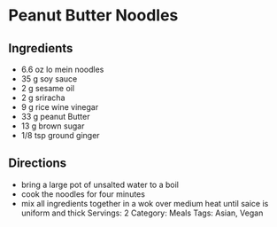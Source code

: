# Peanut Butter Noodles
## Ingredients
- 6.6 oz lo mein noodles
- 35 g soy sauce
- 2 g sesame oil
- 2 g sriracha
- 9 g rice wine vinegar
- 33 g peanut Butter
- 13 g brown sugar
- 1/8 tsp ground ginger
## Directions
- bring a large pot of unsalted water to a boil
- cook the noodles for four minutes
- mix all ingredients together in a wok over medium heat until saice is uniform and thick
Servings: 2
Category: Meals
Tags: Asian, Vegan
